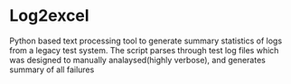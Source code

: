 # Log2excel
Python based text processing tool to generate summary statistics of logs from a legacy test system. 
The  script parses through test log files which was designed to manually analaysed(highly verbose), 
and generates summary of all failures

